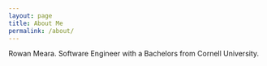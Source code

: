 ```yaml
---
layout: page
title: About Me
permalink: /about/
---
```


Rowan Meara. Software Engineer with a Bachelors from Cornell University. 